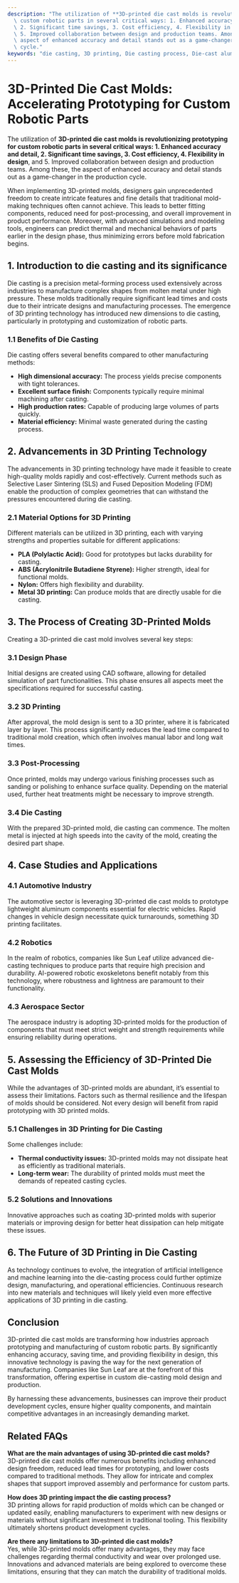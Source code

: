 ```yaml
---
description: "The utilization of **3D-printed die cast molds is revolutionizing prototyping for\
  \ custom robotic parts in several critical ways: 1. Enhanced accuracy and detail,\
  \ 2. Significant time savings, 3. Cost efficiency, 4. Flexibility in design**, and\
  \ 5. Improved collaboration between design and production teams. Among these, the\
  \ aspect of enhanced accuracy and detail stands out as a game-changer in the production\
  \ cycle."
keywords: "die casting, 3D printing, Die casting process, Die-cast aluminum"
---
```

# 3D-Printed Die Cast Molds: Accelerating Prototyping for Custom Robotic Parts

The utilization of **3D-printed die cast molds is revolutionizing prototyping for custom robotic parts in several critical ways: 1. Enhanced accuracy and detail, 2. Significant time savings, 3. Cost efficiency, 4. Flexibility in design**, and 5. Improved collaboration between design and production teams. Among these, the aspect of enhanced accuracy and detail stands out as a game-changer in the production cycle.

When implementing 3D-printed molds, designers gain unprecedented freedom to create intricate features and fine details that traditional mold-making techniques often cannot achieve. This leads to better fitting components, reduced need for post-processing, and overall improvement in product performance. Moreover, with advanced simulations and modeling tools, engineers can predict thermal and mechanical behaviors of parts earlier in the design phase, thus minimizing errors before mold fabrication begins.

## **1. Introduction to die casting and its significance**

Die casting is a precision metal-forming process used extensively across industries to manufacture complex shapes from molten metal under high pressure. These molds traditionally require significant lead times and costs due to their intricate designs and manufacturing processes. The emergence of 3D printing technology has introduced new dimensions to die casting, particularly in prototyping and customization of robotic parts.

### **1.1 Benefits of Die Casting**

Die casting offers several benefits compared to other manufacturing methods:

- **High dimensional accuracy:** The process yields precise components with tight tolerances.
- **Excellent surface finish:** Components typically require minimal machining after casting.
- **High production rates:** Capable of producing large volumes of parts quickly.
- **Material efficiency:** Minimal waste generated during the casting process.

## **2. Advancements in 3D Printing Technology**

The advancements in 3D printing technology have made it feasible to create high-quality molds rapidly and cost-effectively. Current methods such as Selective Laser Sintering (SLS) and Fused Deposition Modeling (FDM) enable the production of complex geometries that can withstand the pressures encountered during die casting.

### **2.1 Material Options for 3D Printing**

Different materials can be utilized in 3D printing, each with varying strengths and properties suitable for different applications:

- **PLA (Polylactic Acid):** Good for prototypes but lacks durability for casting.
- **ABS (Acrylonitrile Butadiene Styrene):** Higher strength, ideal for functional molds.
- **Nylon:** Offers high flexibility and durability.
- **Metal 3D printing:** Can produce molds that are directly usable for die casting.

## **3. The Process of Creating 3D-Printed Molds**

Creating a 3D-printed die cast mold involves several key steps:

### **3.1 Design Phase**

Initial designs are created using CAD software, allowing for detailed simulation of part functionalities. This phase ensures all aspects meet the specifications required for successful casting.

### **3.2 3D Printing**

After approval, the mold design is sent to a 3D printer, where it is fabricated layer by layer. This process significantly reduces the lead time compared to traditional mold creation, which often involves manual labor and long wait times.

### **3.3 Post-Processing**

Once printed, molds may undergo various finishing processes such as sanding or polishing to enhance surface quality. Depending on the material used, further heat treatments might be necessary to improve strength.

### **3.4 Die Casting**

With the prepared 3D-printed mold, die casting can commence. The molten metal is injected at high speeds into the cavity of the mold, creating the desired part shape.

## **4. Case Studies and Applications**

### **4.1 Automotive Industry**

The automotive sector is leveraging 3D-printed die cast molds to prototype lightweight aluminum components essential for electric vehicles. Rapid changes in vehicle design necessitate quick turnarounds, something 3D printing facilitates.

### **4.2 Robotics**

In the realm of robotics, companies like Sun Leaf utilize advanced die-casting techniques to produce parts that require high precision and durability. AI-powered robotic exoskeletons benefit notably from this technology, where robustness and lightness are paramount to their functionality.

### **4.3 Aerospace Sector**

The aerospace industry is adopting 3D-printed molds for the production of components that must meet strict weight and strength requirements while ensuring reliability during operations.

## **5. Assessing the Efficiency of 3D-Printed Die Cast Molds**

While the advantages of 3D-printed molds are abundant, it’s essential to assess their limitations. Factors such as thermal resilience and the lifespan of molds should be considered. Not every design will benefit from rapid prototyping with 3D printed molds.

### **5.1 Challenges in 3D Printing for Die Casting**

Some challenges include:

- **Thermal conductivity issues:** 3D-printed molds may not dissipate heat as efficiently as traditional materials.
- **Long-term wear:** The durability of printed molds must meet the demands of repeated casting cycles.

### **5.2 Solutions and Innovations**

Innovative approaches such as coating 3D-printed molds with superior materials or improving design for better heat dissipation can help mitigate these issues.

## **6. The Future of 3D Printing in Die Casting**

As technology continues to evolve, the integration of artificial intelligence and machine learning into the die-casting process could further optimize design, manufacturing, and operational efficiencies. Continuous research into new materials and techniques will likely yield even more effective applications of 3D printing in die casting.

## **Conclusion**

3D-printed die cast molds are transforming how industries approach prototyping and manufacturing of custom robotic parts. By significantly enhancing accuracy, saving time, and providing flexibility in design, this innovative technology is paving the way for the next generation of manufacturing. Companies like Sun Leaf are at the forefront of this transformation, offering expertise in custom die-casting mold design and production.

By harnessing these advancements, businesses can improve their product development cycles, ensure higher quality components, and maintain competitive advantages in an increasingly demanding market.

## Related FAQs

**What are the main advantages of using 3D-printed die cast molds?**  
3D-printed die cast molds offer numerous benefits including enhanced design freedom, reduced lead times for prototyping, and lower costs compared to traditional methods. They allow for intricate and complex shapes that support improved assembly and performance for custom parts.

**How does 3D printing impact the die casting process?**  
3D printing allows for rapid production of molds which can be changed or updated easily, enabling manufacturers to experiment with new designs or materials without significant investment in traditional tooling. This flexibility ultimately shortens product development cycles.

**Are there any limitations to 3D-printed die cast molds?**  
Yes, while 3D-printed molds offer many advantages, they may face challenges regarding thermal conductivity and wear over prolonged use. Innovations and advanced materials are being explored to overcome these limitations, ensuring that they can match the durability of traditional molds.
